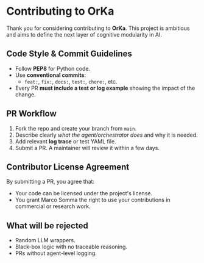 # Contributing to OrKa

Thank you for considering contributing to **OrKa**. This project is ambitious and aims to define the next layer of cognitive modularity in AI.

## Code Style & Commit Guidelines
- Follow **PEP8** for Python code.
- Use **conventional commits**:
  - `feat:`, `fix:`, `docs:`, `test:`, `chore:`, etc.
- Every PR **must include a test or log example** showing the impact of the change.

## PR Workflow
1. Fork the repo and create your branch from `main`.
2. Describe clearly *what the agent/orchestrator does* and why it is needed.
3. Add relevant **log trace** or test YAML file.
4. Submit a PR. A maintainer will review it within a few days.

## Contributor License Agreement
By submitting a PR, you agree that:
- Your code can be licensed under the project's license.
- You grant Marco Somma the right to use your contributions in commercial or research work.

## What will be rejected
- Random LLM wrappers.
- Black-box logic with no traceable reasoning.
- PRs without agent-level logging.
